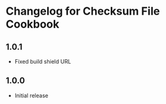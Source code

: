 # Changelog for Checksum File Cookbook

## 1.0.1

* Fixed build shield URL

## 1.0.0

* Initial release
